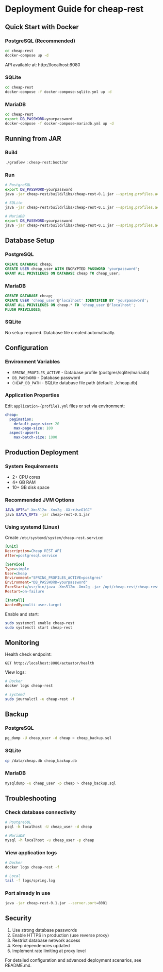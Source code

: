 # Deployment Guide for cheap-rest

## Quick Start with Docker

### PostgreSQL (Recommended)

```bash
cd cheap-rest
docker-compose up -d
```

API available at: http://localhost:8080

### SQLite

```bash
cd cheap-rest
docker-compose -f docker-compose-sqlite.yml up -d
```

### MariaDB

```bash
cd cheap-rest
export DB_PASSWORD=yourpassword
docker-compose -f docker-compose-mariadb.yml up -d
```

## Running from JAR

### Build

```bash
./gradlew :cheap-rest:bootJar
```

### Run

```bash
# PostgreSQL
export DB_PASSWORD=yourpassword
java -jar cheap-rest/build/libs/cheap-rest-0.1.jar --spring.profiles.active=postgres

# SQLite
java -jar cheap-rest/build/libs/cheap-rest-0.1.jar --spring.profiles.active=sqlite

# MariaDB
export DB_PASSWORD=yourpassword
java -jar cheap-rest/build/libs/cheap-rest-0.1.jar --spring.profiles.active=mariadb
```

## Database Setup

### PostgreSQL

```sql
CREATE DATABASE cheap;
CREATE USER cheap_user WITH ENCRYPTED PASSWORD 'yourpassword';
GRANT ALL PRIVILEGES ON DATABASE cheap TO cheap_user;
```

### MariaDB

```sql
CREATE DATABASE cheap;
CREATE USER 'cheap_user'@'localhost' IDENTIFIED BY 'yourpassword';
GRANT ALL PRIVILEGES ON cheap.* TO 'cheap_user'@'localhost';
FLUSH PRIVILEGES;
```

### SQLite

No setup required. Database file created automatically.

## Configuration

### Environment Variables

- `SPRING_PROFILES_ACTIVE` - Database profile (postgres/sqlite/mariadb)
- `DB_PASSWORD` - Database password
- `CHEAP_DB_PATH` - SQLite database file path (default: ./cheap.db)

### Application Properties

Edit `application-{profile}.yml` files or set via environment:

```yaml
cheap:
  pagination:
    default-page-size: 20
    max-page-size: 100
  aspect-upsert:
    max-batch-size: 1000
```

## Production Deployment

### System Requirements

- 2+ CPU cores
- 4+ GB RAM
- 10+ GB disk space

### Recommended JVM Options

```bash
JAVA_OPTS="-Xms512m -Xmx2g -XX:+UseG1GC"
java $JAVA_OPTS -jar cheap-rest-0.1.jar
```

### Using systemd (Linux)

Create `/etc/systemd/system/cheap-rest.service`:

```ini
[Unit]
Description=Cheap REST API
After=postgresql.service

[Service]
Type=simple
User=cheap
Environment="SPRING_PROFILES_ACTIVE=postgres"
Environment="DB_PASSWORD=yourpassword"
ExecStart=/usr/bin/java -Xms512m -Xmx2g -jar /opt/cheap-rest/cheap-rest-0.1.jar
Restart=on-failure

[Install]
WantedBy=multi-user.target
```

Enable and start:

```bash
sudo systemctl enable cheap-rest
sudo systemctl start cheap-rest
```

## Monitoring

Health check endpoint:

```
GET http://localhost:8080/actuator/health
```

View logs:

```bash
# Docker
docker logs cheap-rest

# systemd
sudo journalctl -u cheap-rest -f
```

## Backup

### PostgreSQL

```bash
pg_dump -U cheap_user -d cheap > cheap_backup.sql
```

### SQLite

```bash
cp /data/cheap.db cheap_backup.db
```

### MariaDB

```bash
mysqldump -u cheap_user -p cheap > cheap_backup.sql
```

## Troubleshooting

### Check database connectivity

```bash
# PostgreSQL
psql -h localhost -U cheap_user -d cheap

# MariaDB
mysql -h localhost -u cheap_user -p cheap
```

### View application logs

```bash
# Docker
docker logs cheap-rest -f

# Local
tail -f logs/spring.log
```

### Port already in use

```bash
java -jar cheap-rest-0.1.jar --server.port=8081
```

## Security

1. Use strong database passwords
2. Enable HTTPS in production (use reverse proxy)
3. Restrict database network access
4. Keep dependencies updated
5. Implement rate limiting at proxy level

For detailed configuration and advanced deployment scenarios, see README.md.
